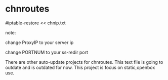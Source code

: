 # chnroutes

#iptable-restore << chnip.txt

note:

change ProxyIP to your server ip

change PORTNUM to your ss-redir port


There are other auto-update projects for chnroutes.
This text file is going to outdate and is outdated for now.
This project is focus on static,openbox use.

